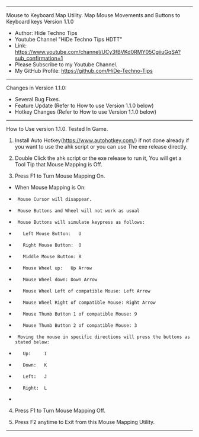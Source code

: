 ***
 Mouse to Keyboard Map Utility.
 Map Mouse Movements and Buttons to Keyboard keys Version 1.1.0
* Author: Hide Techno Tips
* Youtube Channel "HiDe Techno Tips HDTT"
* Link: https://www.youtube.com/channel/UCy3fBVKd0RMY05CgiiuGqSA?sub_confirmation=1
* Please Subscribe to my Youtube Channel.
* My GitHub Profile: https://github.com/HiDe-Techno-Tips
***
Changes in Version 1.1.0:

* Several Bug Fixes.
* Feature Update (Refer to How to use Version 1.1.0 below)
* Hotkey Changes (Refer to How to use Version 1.1.0 below)
***
How to Use version 1.1.0. Tested In Game.

1. Install Auto Hotkey(https://www.autohotkey.com/) if not done already if you want to use the ahk script or you can use The exe release directly.

2. Double Click the ahk script or the exe release to run it, You will get a Tool Tip that Mouse Mapping is Off.

3. Press F1 to Turn Mouse Mapping On.

*    When Mouse Mapping is On:
*      Mouse Cursor will disappear.

*      Mouse Buttons and Wheel will not work as usual

*      Mouse Buttons will simulate keypress as follows:
*        Left Mouse Button:   U
*        Right Mouse Button:  O
*        Middle Mouse Button: 8

*        Mouse Wheel up:   Up Arrow
*        Mouse Wheel down: Down Arrow

*        Mouse Wheel Left of compatible Mouse: Left Arrow
*        Mouse Wheel Right of compatible Mouse: Right Arrow

*        Mouse Thumb Button 1 of compatible Mouse: 9
*        Mouse Thumb Button 2 of compatible Mouse: 3

*      Moving the mouse in specific directions will press the buttons as stated below:
*        Up:     I
*        Down:   K
*        Left:   J
*        Right:  L
*
4. Press F1 to Turn Mouse Mapping Off.

5. Press F2 anytime to Exit from this Mouse Mapping Utility.
***
